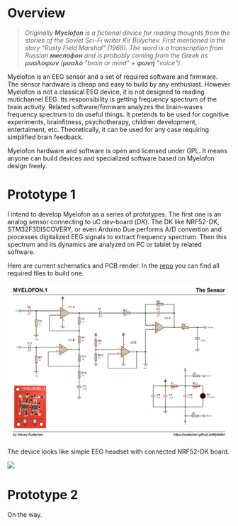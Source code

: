 
# Overview
>_Originally **Myelofon** is a fictional device for reading thoughts from the stories of the Soviet Sci-Fi writer Kir Bulychev. First mentioned in the story "Rusty Field Marshal" (1968). The word is a transcription from Russian **миелофон** and is probably coming from the Greek as **μυαλοφων** (**μυαλό** "brain or mind" + **φωνή** "voice")_. 

Myelofon is an EEG sensor and a set of required software and firmware. The sensor hardware is cheap and easy to build by any enthusiast. However Myelofon is not a classical EEG device, it is not designed to reading mutichannel EEG. Its responsibility is getting frequency spectrum of the brain activity. Related software/firmware analyzes the brain-waves frequency spectrum to do useful things. It pretends to be used for cognitive experiments, brainfitness, psychotherapy, children development, entertaiment, etc. Theoretically, it can be used for any case requiring simplified brain feedback.

Myelofon hardware and software is open and licensed under GPL. It means anyone can build devices and specialized software based on Myelofon design freely.

# Prototype 1
I intend to develop Myelofon as a series of prototypes. The first one is an analog sensor connecting to uC dev-board (_DK_). The DK like NRF52-DK, STM32F3DISCOVERY, or even Arduino Due performs A/D convertion and processes digitalized EEG signals to extract frequency spectrum. Then this spectrum and its dynamics are analyzed on PC or tablet by related software.

Here are current schematics and PCB render. In the [repo](https://github.com/sudachen/Myelofon/tree/master/proto1) you can find all required files to build one.

<a href="https://github.com/sudachen/Myelofon/raw/master/proto1/pcb/myelofon_p1_schem.png"><img width="700px" src="https://github.com/sudachen/Myelofon/raw/master/proto1/pcb/myelofon_p1_schem.png"/></a>
<!--a href="https://github.com/sudachen/Myelofon/raw/master/proto1/pcb/myelofon_p1.png"><img width="200px" src="https://github.com/sudachen/Myelofon/raw/master/proto1/pcb/myelofon_p1.png"/></a-->

The device looks like simple EEG headset with connected NRF52-DK board.

<img width="680px" src="https://github.com/sudachen/Myelofon/raw/master/proto1/pcb/myelofon_p1_dev.jpg"/>


# Prototype 2
On the way.
